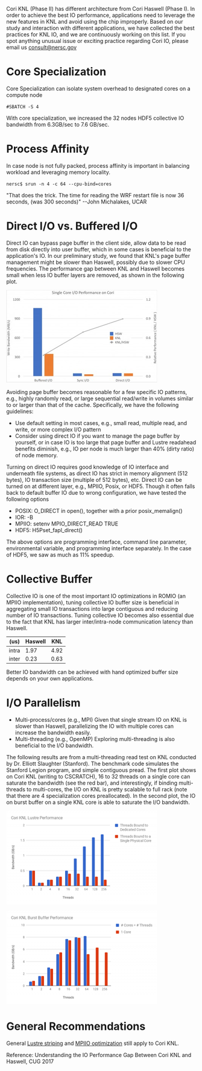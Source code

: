 Cori KNL (Phase II) has different architecture from Cori Haswell (Phase I). In order to
achieve the best IO performance, applications need to leverage the new features in KNL
and avoid using the chip improperly. Based on our study and interaction with different applications,
we have collected the best practices for KNL IO, and we are continuously working on this list.
If you spot anything unusual issue or exciting practice regarding Cori IO, please email us consult@nersc.gov

# Core Specialization

Core Specialization can isolate system overhead to designated cores on a compute node
```shell
#SBATCH -S 4
```

With core specialization, we increased the 32 nodes HDF5 collective IO bandwidth from 6.3GB/sec to 7.6 GB/sec.



# Process Affinity

In case node is not fully packed, process affinity is important in balancing workload and leveraging memory locality.

```shell
nersc$ srun -n 4 -c 64 --cpu-bind=cores
```
"That does the trick. The time for reading the WRF restart file is now 36 seconds, (was 300 seconds)" --John Michalakes, UCAR

# Direct I/O vs. Buffered I/O

Direct IO can bypass page buffer in the client side, allow data to be read from disk directly
into user buffer, which in some cases is beneficial to the application's IO.
In our preliminary study, we found that KNL's page buffer management might be slower than Haswell,
possibly due to slower CPU frequencies. The performance gap between KNL and Haswell becomes
small when less IO buffer layers are removed, as shown in the following plot.


![Cori Direct IO vs. Buffered IO](direct_bb_io.jpg)

Avoiding page buffer becomes reasonable for a few specific IO patterns, e.g.,
highly randomly read, or large sequential read/write in volumes similar to or
larger than that of the cache. Specifically, we have the following guidelines:
*    Use default setting in most cases, e.g., small read, multiple read,
and write, or more complex I/O pattern
*    Consider using direct IO if you want to manage the page buffer by yourself,
or in case IO is too large that page buffer and Lustre readahead benefits diminish,
e.g., IO per node is much larger than 40% (dirty ratio) of node memory.

Turning on direct IO requires good knowledge of IO interface and underneath file systems,
as direct IO has strict in memory alignment (512 bytes), IO transaction size (multiple of 512 bytes), etc.
Direct IO can be turned on at different layer, e.g., MPIIO, Posix, or HDF5.
Though it often falls back to default buffer IO due to wrong configuration, we have tested the following options

*    POSIX: O_DIRECT in open(), together with a prior posix_memalign()
*    IOR: -B
*    MPIIO: setenv MPIO_DIRECT_READ TRUE
*    HDF5: H5Pset_fapl_direct()

The above options are programming interface, command line parameter, environmental variable,
and programming interface separately. In the case of HDF5, we saw as much as 11% speedup.

# Collective Buffer

Collective IO is one of the most important IO optimizations in ROMIO (an MPIIO implementation),
tuning collective IO buffer size is beneficial in aggregating small IO transactions into large
contiguous and reducing number of IO transactions. Tuning collective IO becomes also essential
due to the fact that KNL has larger inter/intra-node communication latency than Haswell.

|(us)|Haswell|KNL|
|:---:|----|----|
|intra|1.97|4.92|
|inter|0.23|0.63|


Better IO bandwidth can be achieved with hand optimized buffer size depends on your own applications.

# I/O Parallelism

*    Multi-process/cores (e.g., MPI)
Given that single stream IO on KNL is slower than Haswell, parallelizing the IO with multiple
cores can increase the bandwidth easily.
*    Multi-threading (e.g., OpenMP)
Exploring multi-threading is also beneficial to the I/O bandwidth.

The following results are from a multi-threading read test on KNL conducted by
Dr. Elliott Slaughter (Stanford). The benchmark code simulates the Stanford Legion program,
and simple contiguous pread. The first plot shows on Cori KNL (writing to CSCRATCH),
16 to 32 threads on a single core can saturate the bandwidth (see the red bar),
and interestingly, if binding multi-threads to multi-cores,
the I/O on KNL is pretty scalable to full rack (note that there are 4 specialization cores preallocated).
In the second plot, the IO on burst buffer on a single KNL core is able to saturate the I/O bandwidth.

![Cori Lustre Multi-thread](cori_lustre_mul.png)

![Cori BB Multi-thread](cori_bb_mul.png)


# General Recommendations

General [Lustre striping](../lustre/index.md) and [MPIIO optimization](../library/index.md) still apply to Cori KNL.

Reference: Understanding the IO Performance Gap Between Cori KNL and Haswell, CUG 2017
